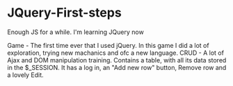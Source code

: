# JQuery-First-steps
Enough JS for a while. I'm learning JQuery now

Game - The first time ever that I used jQuery. In this game I did a lot of exploration, trying new machanics and ofc a new language.
CRUD - A lot of Ajax and DOM manipulation training. Contains a table, with all its data stored in the $_SESSION. It has a log in, an "Add new row" button, Remove row and a lovely Edit.
